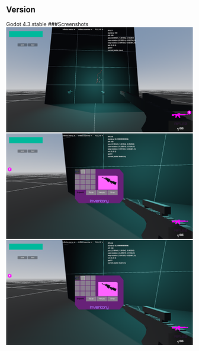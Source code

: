 ## Version
Godot 4.3.stable
###Screenshots
![Image](screenshots/vetherion0.png)
![Image](screenshots/vetherion1.png)
![Image](screenshots/vetherion1.png)
